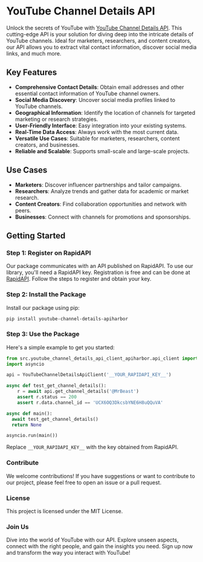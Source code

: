 # YouTube Channel Details API

Unlock the secrets of YouTube with [YouTube Channel Details API](https://rapidapi.com/dataocean/api/the-better-youtube-channel-details). This cutting-edge API is your solution for diving deep into the intricate details of YouTube channels. Ideal for marketers, researchers, and content creators, our API allows you to extract vital contact information, discover social media links, and much more.

## Key Features

- **Comprehensive Contact Details**: Obtain email addresses and other essential contact information of YouTube channel owners.
- **Social Media Discovery**: Uncover social media profiles linked to YouTube channels.
- **Geographical Information**: Identify the location of channels for targeted marketing or research strategies.
- **User-Friendly Interface**: Easy integration into your existing systems.
- **Real-Time Data Access**: Always work with the most current data.
- **Versatile Use Cases**: Suitable for marketers, researchers, content creators, and businesses.
- **Reliable and Scalable**: Supports small-scale and large-scale projects.

## Use Cases

- **Marketers**: Discover influencer partnerships and tailor campaigns.
- **Researchers**: Analyze trends and gather data for academic or market research.
- **Content Creators**: Find collaboration opportunities and network with peers.
- **Businesses**: Connect with channels for promotions and sponsorships.

## Getting Started

### Step 1: Register on RapidAPI

Our package communicates with an API published on RapidAPI. To use our library, you'll need a RapidAPI key. Registration is free and can be done at [RapidAPI](hhttps://rapidapi.com/dataocean/api/the-better-youtube-channel-details). Follow the steps to register and obtain your key.

### Step 2: Install the Package

Install our package using pip:

```bash
pip install youtube-channel-details-apiharbor
```

### Step 3: Use the Package

Here's a simple example to get you started:


```python
from src.youtube_channel_details_api_client_apiharbor.api_client import YouTubeChannelDetailsApiClient
import asyncio

api = YouTubeChannelDetailsApiClient('__YOUR_RAPIDAPI_KEY__')

async def test_get_channel_details():
    r = await api.get_channel_details('@MrBeast')
    assert r.status == 200
    assert r.data.channel_id == 'UCX6OQ3DkcsbYNE6H8uQQuVA' 

async def main():
  await test_get_channel_details()
  return None

asyncio.run(main())
```

Replace `__YOUR_RAPIDAPI_KEY__` with the key obtained from RapidAPI.

### Contribute
We welcome contributions! If you have suggestions or want to contribute to our project, please feel free to open an issue or a pull request.

### License
This project is licensed under the MIT License.

### Join Us
Dive into the world of YouTube with our API. Explore unseen aspects, connect with the right people, and gain the insights you need. Sign up now and transform the way you interact with YouTube!